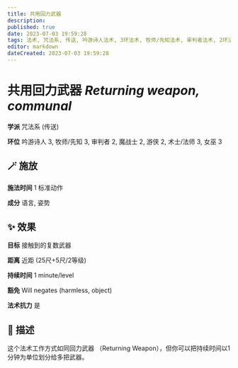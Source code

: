 ```yaml
---
title: 共用回力武器
description: 
published: true
date: 2023-07-03 19:59:28
tags: 法术, 咒法系, 传送, 吟游诗人法术, 3环法术, 牧师/先知法术, 审判者法术, 2环法术, 魔战士法术, 游侠法术, 术士/法师法术, 女巫法术
editor: markdown
dateCreated: 2023-07-03 19:59:28
---
```


# **共用回力武器** *Returning weapon, communal*

**学派** 咒法系 (传送) 

**环位** 吟游诗人 3, 牧师/先知 3, 审判者 2, 魔战士 2, 游侠 2, 术士/法师 3, 女巫 3

## 🪄 施放

**施法时间** 1 标准动作

**成分** 语言, 姿势

## ✨ 效果 

**目标** 接触到的复数武器 

**距离** 近距 (25尺+5尺/2等级)  

**持续时间** 1 minute/level 

**豁免** Will negates (harmless, object)

**法术抗力** 是

## 📖 描述

这个法术工作方式如同回力武器 （Returning Weapon），但你可以把持续时间以1分钟为单位划分给多把武器。
    
